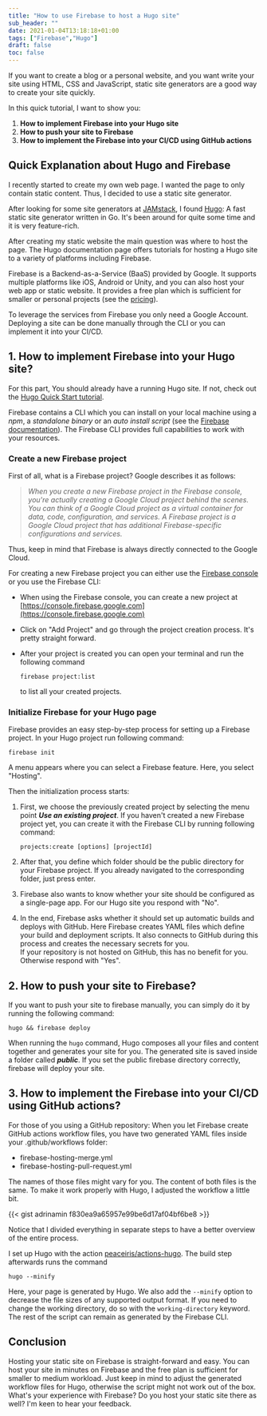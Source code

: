 ```yaml
---
title: "How to use Firebase to host a Hugo site"
sub_header: ""
date: 2021-01-04T13:18:18+01:00
tags: ["Firebase","Hugo"]
draft: false
toc: false
---
```


If you want to create a blog or a personal website, and you want write your site using HTML, CSS and JavaScript, static site generators are a good way to create your site quickly.

In this quick tutorial, I want to show you:

1. **How to implement Firebase into your Hugo site**
2. **How to push your site to Firebase**
3. **How to implement the Firebase into your CI/CD using GitHub actions**

## Quick Explanation about Hugo and Firebase
I recently started to create my own web page. I wanted the page to only contain static content. Thus, I decided to use a static site generator. 

After looking for some site generators at [JAMstack](https://jamstack.org/generators/), I found [Hugo](https://gohugo.io/): A fast static site generator written in Go. It's been around for quite some time and it is very feature-rich. 

After creating my static website the main question was where to host the page. The Hugo documentation page offers tutorials for hosting a Hugo site to a variety of platforms including Firebase.

Firebase is a Backend-as-a-Service (BaaS) provided by Google. It supports multiple platforms like iOS, Android or Unity, and you can also host your web app or static website. It provides a free plan which is sufficient for smaller or personal projects (see the [pricing](https://firebase.google.com/pricing/)). 

To leverage the services from Firebase you only need a Google Account. Deploying a site can be done manually through the CLI or you can implement it into your CI/CD. 

## 1. How to implement Firebase into your Hugo site?

For this part, You should already have a running Hugo site. If not, check out the [Hugo Quick Start tutorial](https://gohugo.io/getting-started/quick-start/).

Firebase contains a CLI which you can install on your local machine using a _npm_, a _standalone binary_ or an _auto install script_ (see the [Firebase documentation](https://firebase.google.com/docs/cli/)). The Firebase CLI provides full capabilities to work with your resources.

### Create a new Firebase project

First of all, what is a Firebase project? Google describes it as follows:

> _When you create a new Firebase project in the Firebase console, you're actually creating a Google Cloud project behind the scenes. You can think of a Google Cloud project as a virtual container for data, code, configuration, and services. A Firebase project is a Google Cloud project that has additional Firebase-specific configurations and services._

Thus, keep in mind that Firebase is always directly connected to the Google Cloud.

For creating a new Firebase project you can either use the [Firebase console](https://console.firebase.google.com/) or you use the Firebase CLI:

* When using the Firebase console, you can create a new project at [https://console.firebase.google.com](https://console.firebase.google.com)

* Click on "Add Project" and go through the project creation process. It's pretty straight forward.

* After your project is created you can open your terminal and run the following command 

    `firebase project:list` 
    
    to list all your created projects.

### Initialize Firebase for your Hugo page 

Firebase provides an easy step-by-step process for setting up a Firebase project. In your Hugo project run following command:

`firebase init`

A menu appears where you can select a Firebase feature. Here, you select  "Hosting".

Then the initialization process starts:

1. First, we choose the previously created project by selecting the menu point **_Use an existing project_**. If you haven't created a new Firebase project yet, you can create it with the Firebase CLI by running following command:

    `projects:create [options] [projectId]`

2. After that, you define which folder should be the public directory for your Firebase project. If you already navigated to the corresponding folder, just press enter. 

3. Firebase also wants to know whether your site should be configured as a single-page app. For our Hugo site you respond with "No". 

4. In the end, Firebase asks whether it should set up automatic builds and deploys with GitHub. Here Firebase creates YAML files which define your build and deployment scripts. It also connects to GitHub during this process and creates the necessary secrets for you. 
<br> If your repository is not hosted on GitHub, this has no benefit for you. Otherwise respond with "Yes". 

## 2. How to push your site to Firebase?

If you want to push your site to firebase manually, you can simply do it by running the following command:

`hugo && firebase deploy`

When running the `hugo` command, Hugo composes all your files and content together and generates your site for you. The generated site is saved inside a folder called **_public_**. If you set the public firebase directory correctly, firebase will deploy your site.  

## 3. How to implement the Firebase into your CI/CD using GitHub actions?

For those of you using a GitHub repository: When you let Firebase create GitHub actions workflow files, you have two generated YAML files inside your .github/workflows folder:

* firebase-hosting-merge.yml
* firebase-hosting-pull-request.yml

The names of those files might vary for you. The content of both files is the same. To make it work properly with Hugo, I adjusted the workflow a little bit.

{{< gist adrinamin f830ea9a65957e99be6d17af04bf6be8 >}}

Notice that I divided everything in separate steps to have a better overview of the entire process. 

I set up Hugo with the action [peaceiris/actions-hugo](https://github.com/peaceiris/actions-hugo). The build step afterwards runs the command

`hugo --minify`

Here, your page is generated by Hugo. We also add the `--minify` option to decrease the file sizes of any supported output format. If you need to change the working directory, do so with the `working-directory` keyword. The rest of the script can remain as generated by the Firebase CLI.

## Conclusion

Hosting your static site on Firebase is straight-forward and easy. You can host your site in minutes on Firebase and the free plan is sufficient for smaller to medium workload. Just keep in mind to adjust the generated workflow files for Hugo, otherwise the script might not work out of the box. What's your experience with Firebase? Do you host your static site there as well? I'm keen to hear your feedback. 


